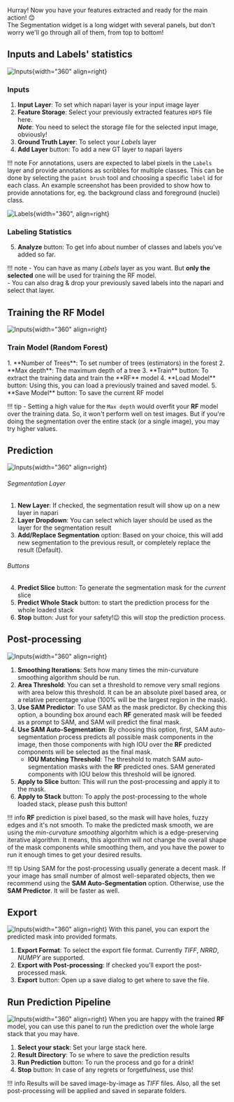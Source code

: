 Hurray! Now you have your features extracted and ready for the main action! 😊  
The Segmentation widget is a long widget with several panels, but don't worry we'll go through all of them, from top to bottom!  

## Inputs and Labels' statistics
![Inputs](assets/segmentation_widget/seg_1.png){width="360" align=right}
### Inputs
1. **Input Layer**: To set which napari layer is your input image layer
2. **Feature Storage**: Select your previously extracted features `HDF5` file here.  
    ***Note***: You need to select the storage file for the selected input image, obviously!
3. **Ground Truth Layer**: To select your *Labels* layer
4. **Add Layer** button: To add a new GT layer to napari layers

!!! note
    For annotations, users are expected to label pixels in the `Labels` layer and provide annotations as scribbles for multiple classes.
    This can be done by selecting the `paint brush` tool and choosing a specific `label` id for each class.
    An example screenshot has been provided to show how to provide annotations for, eg. the background class and foreground (nuclei) class.

![Labels](assets/segmentation_label_layer.png){width="360", align=right}

### Labeling Statistics
5. **Analyze** button: To get info about number of classes and labels you've added so far.

!!! note
    - You can have as many *Labels* layer as you want. But **only the selected** one will be used for training the RF model.  
    - You can also drag & drop your previously saved labels into the napari and select that layer.

<div class="clear"></div>

## Training the RF Model
![Inputs](assets/segmentation_widget/seg_2.png){width="360" align=right}
<h3>Train Model (Random Forest)</h3>
1. **Number of Trees**: To set number of trees (estimators) in the forest
2. **Max depth**: The maximum depth of a tree
3. **Train** button: To extract the training data and train the **RF** model
4. **Load Model** button: Using this, you can load a previously trained and saved model.
5. **Save Model** button: To save the current RF model

!!! tip
    - Setting a high value for the `Max depth` would overfit your **RF** model over the training data. So, it won't perform well on test images.
    But if you're doing the segmentation over the entire stack (or a single image), you may try higher values.

<div class="clear"></div>

## Prediction
![Inputs](assets/segmentation_widget/seg_3.png){width="360" align=right}
<!-- <h3>Prediction</h3> -->
###### Segmentation Layer
1. **New Layer**: If checked, the segmentation result will show up on a new layer in napari
2. **Layer Dropdown**: You can select which layer should be used as the layer for the segmentation result
3. **Add/Replace Segmentation** option: Based on your choice, this will add new segmentation to the previous result, or completely replace the result (Default).
###### Buttons
4. **Predict Slice** button: To generate the segmentation mask for the *current* slice
5. **Predict Whole Stack** button: to start the prediction process for the whole loaded stack
6. **Stop** button: Just for your safety!😉 this will stop the prediction process.

<div class="clear"></div>


## Post-processing
![Inputs](assets/segmentation_widget/seg_4.png){width="360" align=right}
<!-- <h3>Post-processing</h3> -->
1. **Smoothing Iterations**: Sets how many times the min-curvature smoothing algorithm should be run.
2. **Area Threshold**: You can set a threshold to remove very small regions with area below this threshold. It can be an absolute pixel based area, or a relative percentage value (100% will be the largest region in the mask).
3. **Use SAM Predictor**: To use SAM as the mask predictor. By checking this option, a bounding box around each **RF** generated mask will be feeded as a prompt to SAM, and SAM will predict the final mask.
4. **Use SAM Auto-Segmentation**: By choosing this option, first, SAM auto-segmentation process predicts all possible mask components in the image, then those components with high IOU over the **RF** predicted components will be selected as the final mask.
    - **IOU Matching Threshold**: The threshold to match SAM auto-segmentation masks with the **RF** predicted ones. SAM generated components with IOU below this threshold will be ignored.
5. **Apply to Slice** button: This will run the post-processing and apply it to the mask.
6. **Apply to Stack** button: To apply the post-processing to the whole loaded stack, please push this button!

!!! info
    **RF** prediction is pixel based, so the mask will have holes, fuzzy edges and it's not smooth. To make the predicted mask smooth, we are using the *min-curvature smoothing* algorhitm which is a edge-preserving iterative algorithm. It means, this algorithm will not change the overall shape of the mask components while smoothing them, and you have the power to run it enough times to get your desired results.

!!! tip
    Using SAM for the post-processing usually generate a decent mask. If your image has small number of almost well-separated objects, then we recommend using the **SAM Auto-Segmentation** option. Otherwise, use the **SAM Predictor**. It will be faster as well.

<div class="clear"></div>


## Export
![Inputs](assets/segmentation_widget/seg_5.png){width="360" align=right}
With this panel, you can export the predicted mask into provided formats.  

1. **Export Format**: To select the export file format. Currently *TIFF*, *NRRD*, *NUMPY* are supported.
2. **Export with Post-processing**: If checked you'll export the post-processed mask.
3. **Export** button: Open up a save dialog to get where to save the file.

<div class="clear"></div>


## Run Prediction Pipeline
![Inputs](assets/segmentation_widget/seg_6.png){width="360" align=right}
When you are happy with the trained **RF** model, you can use this panel to run the prediction over the whole large stack that you may have.  

1. **Select your stack**: Set your large stack here.
2. **Result Directory**: To se where to save the prediction results
3. **Run Prediction** button: To run the process and go for a drink!
4. **Stop** button: In case of any regrets or forgetfulness, use this!

!!! info
    Results will be saved image-by-image as *TIFF* files. Also, all the set post-processing will be applied and saved in separate folders.